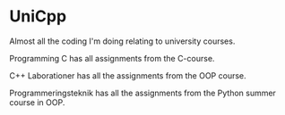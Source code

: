 # UniCpp
Almost all the coding I'm doing relating to university courses.

Programming C has all assignments from the C-course.

C++ Laborationer has all the assignments from the OOP course.

Programmeringsteknik has all the assignments from the Python summer course in OOP.

